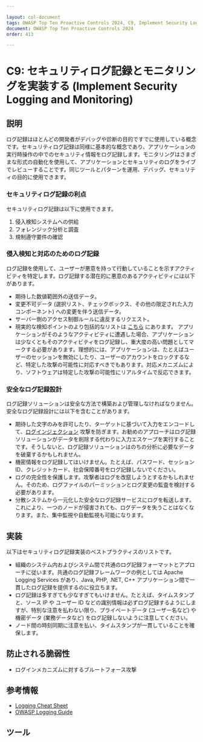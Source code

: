 ```yaml
---

layout: col-document
tags: OWASP Top Ten Proactive Controls 2024, C9, Implement Security Logging and Monitoring
document: OWASP Top Ten Proactive Controls 2024
order: 413

---
```


# C9: セキュリティログ記録とモニタリングを実装する (Implement Security Logging and Monitoring)

## 説明

ログ記録はほとんどの開発者がデバッグや診断の目的ですでに使用している概念です。セキュリティログ記録は同様に基本的な概念であり、アプリケーションの実行時操作の中でのセキュリティ情報をログ記録します。モニタリングはさまざまな形式の自動化を使用して、アプリケーションとセキュリティのログをライブでレビューすることです。同じツールとパターンを運用、デバッグ、セキュリティの目的に使用できます。

### セキュリティログ記録の利点

セキュリティログ記録は以下に使用できます。
1. 侵入検知システムへの供給
2. フォレンジック分析と調査
3. 規制遵守要件の確認

### 侵入検知と対応のためのログ記録

ログ記録を使用して、ユーザーが悪意を持って行動していることを示すアクティビティを特定します。ログ記録する潜在的に悪意のあるアクティビティには以下があります。
- 期待した数値範囲外の送信データ。
- 変更不可データ (選択リスト、チェックボックス、その他の限定された入力コンポーネント) への変更を伴う送信データ。
- サーバー側のアクセス制御ルールに違反するリクエスト。
- 現実的な検知ポイントのより包括的なリストは [こちら](https://cheatsheetseries.owasp.org/cheatsheets/Application_Logging_Vocabulary_Cheat_Sheet.html) にあります。
アプリケーションがそのようなアクティビティに遭遇した場合、アプリケーションは少なくともそのアクティビティをログ記録し、重大度の高い問題としてマークする必要があります。理想的には、アプリケーションは、たとえばユーザーのセッションを無効にしたり、ユーザーのアカウントをロックするなど、特定した攻撃の可能性に対応すべきでもあります。対応メカニズムにより、ソフトウェアは特定した攻撃の可能性にリアルタイムで反応できます。

### 安全なログ記録設計

ログ記録ソリューションは安全な方法で構築および管理しなければなりません。安全なログ記録設計には以下を含むことがあります。
- 期待した文字のみを許可したり、ターゲットに基づいて入力をエンコードして、[ログインジェクション](https://www.owasp.org/index.php/Log_Injection) 攻撃を防ぎます。お勧めのアプローチはログ記録ソリューションがデータを削除する代わりに入力エスケープを実行することです。そうしないと、ログ記録ソリューションはのちの分析に必要なデータを破棄するかもしれません。
- 機密情報をログ記録してはいけません。たとえば、パスワード、セッション ID、クレジットカード、社会保障番号をログ記録しないでください。
- ログの完全性を保護します。攻撃者はログを改竄しようとするかもしれません。そのため、ログファイルのパーミッションとログ変更の監査を検討する必要があります。
- 分散システムから一元化した安全なログ記録サービスにログを転送します。これにより、一つのノードが侵害されても、ログデータを失うことはなくなります。また、集中監視や自動監視も可能になります。

## 実装

以下はセキュリティログ記録実装のベストプラクティスのリストです。
- 組織のシステム内およびシステム間で共通のログ記録フォーマットとアプローチに従います。共通のログ記録フレームワークの例としては Apache Logging Services があり、Java, PHP, .NET, C++ アプリケーション間で一貫したログ記録を提供するのに役立ちます。
- ログ記録は多すぎても少なすぎてもいけません。たとえば、タイムスタンプと、ソース IP や ユーザー ID などの識別情報は必ずログ記録するようにしますが、特別な注意を払わない限り、プライベートデータ (ユーザー名など) や機密データ (業務データなど) をログ記録しないように注意してください。
- ノード間の時刻同期に注意を払い、タイムスタンプが一貫していることを確保します。

## 防止される脆弱性

- ログインメカニズムに対するブルートフォース攻撃

## 参考情報

- [Logging Cheat Sheet](https://cheatsheetseries.owasp.org/cheatsheets/Logging_Cheat_Sheet.html)
- [OWASP Logging Guide](https://owasp.org/www-pdf-archive/OWASP_Logging_Guide.pdf)

## ツール
